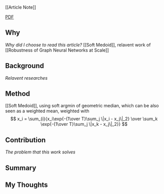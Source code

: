 [[Article Note]]

[PDF](files/Average/NeurIPS-2020-reliable-graph-neural-networks-via-robust-aggregation-Paper.pdf)

## Why 
*Why did I choose to read this article?*
[[Soft Medoid]], relavent work of [[Robustness of Graph Neural Networks at Scale]]

## Background
*Relavent researches*


## Method

[[Soft Medoid]], using soft argmin of geometric median, which can be also seen as a weighted mean, weighted with 
$$
x_i = \sum_{i}{x_i\exp{-{1\over T}\sum_j \|x_i - x_j\|_2} \over \sum_k \exp{-{1\over T}\sum_j \|x_k - x_j\|_2}}
$$


## Contribution
*The problem that this work solves*


## Summary


## My Thoughts